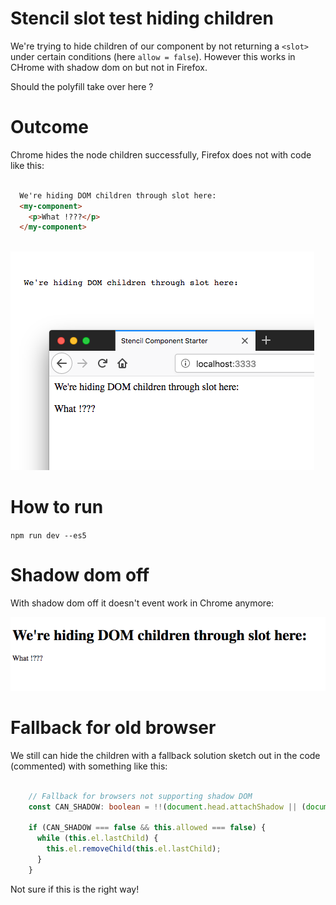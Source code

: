 # Stencil slot test hiding children

We're trying to hide children of our component by not returning a `<slot>` under certain conditions (here `allow = false`).
However this works in CHrome with shadow dom on but not in Firefox.

Should the polyfill take over here ?

# Outcome

Chrome hides the node children successfully, Firefox does not with code like this:

```html

  We're hiding DOM children through slot here:
  <my-component>
    <p>What !???</p>
  </my-component>
  
```

![](https://raw.githubusercontent.com/bitflower/stencil-slot-test/master/preview.png)

# How to run

`npm run dev --es5`

# Shadow dom off

With shadow dom off it doesn't event work in Chrome anymore:

![](https://raw.githubusercontent.com/bitflower/stencil-slot-test/master/blub.png)

# Fallback for old browser

We still can hide the children with a fallback solution sketch out in the code (commented) with something like this:

```typescript

    // Fallback for browsers not supporting shadow DOM
    const CAN_SHADOW: boolean = !!(document.head.attachShadow || (document.head as any).createShadowRoot);

    if (CAN_SHADOW === false && this.allowed === false) {
      while (this.el.lastChild) {
        this.el.removeChild(this.el.lastChild);
      }
    }

```

Not sure if this is the right way!
